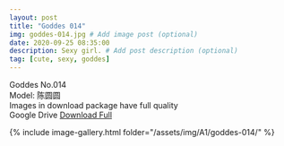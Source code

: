 ```yaml
---
layout: post
title: "Goddes 014"
img: goddes-014.jpg # Add image post (optional)
date: 2020-09-25 08:35:00
description: Sexy girl. # Add post description (optional)
tag: [cute, sexy, goddes]
---
```

Goddes No.014  
Model: 陈圆圆                                            
Images in download package have full quality                    
Google Drive [Download Full](http://gestyy.com/eeJCwH)

{% include image-gallery.html folder="/assets/img/A1/goddes-014/" %}

